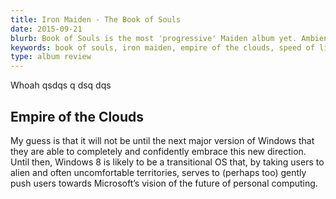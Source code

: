 ```yaml
---
title: Iron Maiden - The Book of Souls
date: 2015-09-21
blurb: Book of Souls is the most 'progressive' Maiden album yet. Ambient, energetic and occassionally unexpected and very, very satisfying.
keywords: book of souls, iron maiden, empire of the clouds, speed of light
type: album review
---
```


Whoah qsdqs q dsq dqs

## Empire of the Clouds

My guess is that it will not be until the next major version of Windows that they are able to completely and confidently embrace this new direction. Until then, Windows 8 is likely to be a transitional OS that, by taking users to alien and often uncomfortable territories, serves to (perhaps too) gently push users towards Microsoft’s vision of the future of personal computing.
